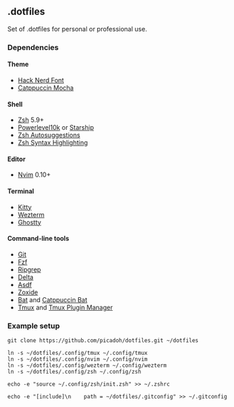 ## .dotfiles

Set of .dotfiles for personal or professional use.

### Dependencies

#### Theme

* [Hack Nerd Font](https://www.nerdfonts.com/font-downloads)
* [Catppuccin Mocha](https://github.com/catppuccin/catppuccin)

#### Shell

* [Zsh](https://www.zsh.org/) 5.9+
* [Powerlevel10k](https://github.com/romkatv/powerlevel10k) or [Starship](https://starship.rs/)
* [Zsh Autosuggestions](https://github.com/zsh-users/zsh-autosuggestions)
* [Zsh Syntax Highlighting](https://github.com/zsh-users/zsh-syntax-highlighting)

#### Editor

* [Nvim](https://neovim.io/) 0.10+

#### Terminal

* [Kitty](https://sw.kovidgoyal.net/kitty/)
* [Wezterm](https://wezfurlong.org/wezterm/index.html)
* [Ghostty](https://ghostty.org/)

#### Command-line tools

* [Git](https://git-scm.com/)
* [Fzf](https://github.com/junegunn/fzf)
* [Ripgrep](https://github.com/BurntSushi/ripgrep)
* [Delta](https://github.com/dandavison/delta)
* [Asdf](https://asdf-vm.com/)
* [Zoxide](https://github.com/ajeetdsouza/zoxide)
* [Bat](https://github.com/sharkdp/bat) and [Catppuccin Bat](https://github.com/catppuccin/bat)
* [Tmux](https://github.com/tmux/tmux) and [Tmux Plugin Manager](https://github.com/tmux-plugins/tpm)

### Example setup

```shell
git clone https://github.com/picadoh/dotfiles.git ~/dotfiles

ln -s ~/dotfiles/.config/tmux ~/.config/tmux
ln -s ~/dotfiles/.config/nvim ~/.config/nvim
ln -s ~/dotfiles/.config/wezterm ~/.config/wezterm
ln -s ~/dotfiles/.config/zsh ~/.config/zsh

echo -e "source ~/.config/zsh/init.zsh" >> ~/.zshrc

echo -e "[include]\n    path = ~/dotfiles/.gitconfig" >> ~/.gitconfig
```

